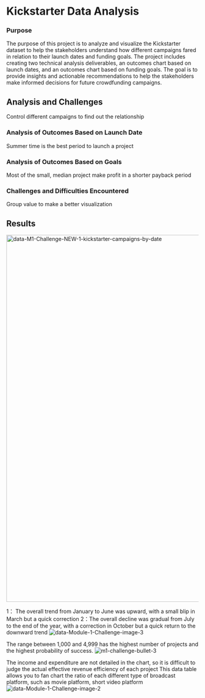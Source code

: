 # Kickstarter Data Analysis

### Purpose
The purpose of this project is to analyze and visualize the Kickstarter dataset to help the stakeholders understand how different campaigns fared in relation to their launch dates and funding goals. The project includes creating two technical analysis deliverables, an outcomes chart based on launch dates, and an outcomes chart based on funding goals. The goal is to provide insights and actionable recommendations to help the stakeholders make informed decisions for future crowdfunding campaigns.

## Analysis and Challenges
Control different campaigns to find out the relationship
### Analysis of Outcomes Based on Launch Date
Summer time is the best period to launch a project
### Analysis of Outcomes Based on Goals
Most of the small, median project make profit in a shorter payback period
### Challenges and Difficulties Encountered
Group value to make a better visualization
## Results

<img width="960" alt="data-M1-Challenge-NEW-1-kickstarter-campaigns-by-date" src="https://user-images.githubusercontent.com/111480084/225391171-01e59f1d-544f-4627-b652-739d4a1c22b6.png">

 1： The overall trend from January to June was upward, with a small blip in March but a quick correction
 2：The overall decline was gradual from July to the end of the year, with a correction in October but a quick return to the downward trend
![data-Module-1-Challenge-image-3](https://user-images.githubusercontent.com/111480084/225391183-faa85740-3d45-4311-9b38-a74eb0769c6c.png)

The range between 1,000 and 4,999 has the highest number of projects and the highest probability of success.
![m1-challenge-bullet-3](https://user-images.githubusercontent.com/111480084/225391195-2d4372a9-f4f8-4a4b-937a-68cbd197640d.png)


The income and expenditure are not detailed in the chart, so it is difficult to judge the actual effective revenue efficiency of each project
This data table allows you to fan chart the ratio of each different type of broadcast platform, such as movie platform, short video platform
![data-Module-1-Challenge-image-2](https://user-images.githubusercontent.com/111480084/225391203-7b1fb3bf-7f6d-4dbb-8b35-b91555ca08c1.png)



